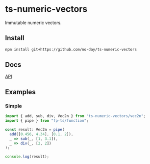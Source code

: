# ts-numeric-vectors

Immutable numeric vectors.

## Install

```bash
npm install git+https://github.com/no-day/ts-numeric-vectors
```

## Docs

[API](https://no-day.github.io/ts-numeric-vectors/modules)

## Examples

### Simple

```ts
import { add, sub, div, Vec2n } from "ts-numeric-vectors/vec2n";
import { pipe } from "fp-ts/function";

const result: Vec2n = pipe(
  add([0.456, 4.34], [0.1, 2]),
  _ => sub(_, [1, 3.1]),
  _ => div(_, [2, 2])
);

console.log(result);
```
